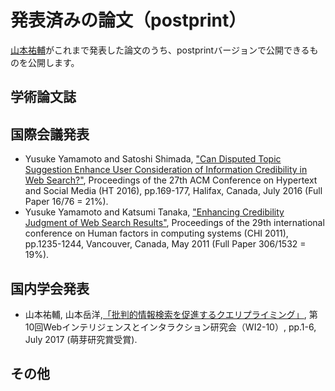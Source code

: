 # 発表済みの論文（postprint）
[山本祐輔](http://hontolab.org/)がこれまで発表した論文のうち、postprintバージョンで公開できるものを公開します。


## 学術論文誌


## 国際会議発表
- Yusuke Yamamoto and Satoshi Shimada, ["Can Disputed Topic Suggestion Enhance User Consideration of Information Credibility in Web Search?"](https://github.com/trycycle/postprint-paper/raw/master/content/ht2016.pdf), Proceedings of the 27th ACM Conference on Hypertext and Social Media (HT 2016), pp.169-177, Halifax, Canada, July 2016 (Full Paper 16/76 = 21%).
- Yusuke Yamamoto and Katsumi Tanaka, ["Enhancing Credibility Judgment of Web Search Results"](https://github.com/trycycle/postprint-paper/raw/master/content/chi2011.pdf), Proceedings of the 29th international conference on Human factors in computing systems (CHI 2011), pp.1235-1244, Vancouver, Canada, May 2011 (Full Paper 306/1532 = 19%).

## 国内学会発表
- 山本祐輔, 山本岳洋,[「批判的情報検索を促進するクエリプライミング」](https://github.com/trycycle/postprint-paper/raw/master/content/WI2-2017-No-10.pdf), 第10回Webインテリジェンスとインタラクション研究会（WI2-10）, pp.1-6, July 2017 (萌芽研究賞受賞).


## その他
